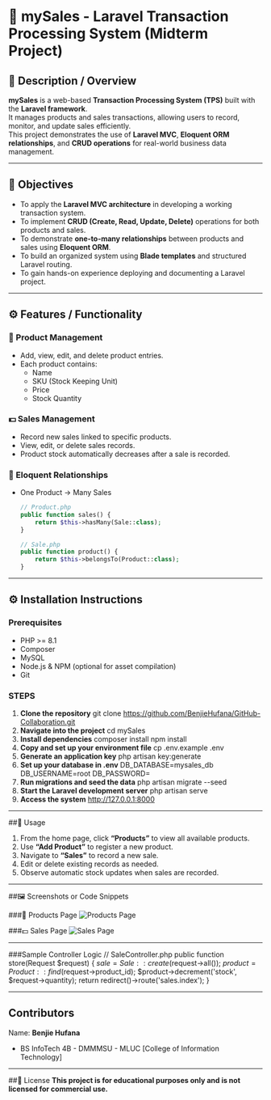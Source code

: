 # 🛒 mySales - Laravel Transaction Processing System (Midterm Project)

## 📘 Description / Overview
**mySales** is a web-based **Transaction Processing System (TPS)** built with the **Laravel framework**.  
It manages products and sales transactions, allowing users to record, monitor, and update sales efficiently.  
This project demonstrates the use of **Laravel MVC**, **Eloquent ORM relationships**, and **CRUD operations** for real-world business data management.

---

## 🎯 Objectives
- To apply the **Laravel MVC architecture** in developing a working transaction system.  
- To implement **CRUD (Create, Read, Update, Delete)** operations for both products and sales.  
- To demonstrate **one-to-many relationships** between products and sales using **Eloquent ORM**.  
- To build an organized system using **Blade templates** and structured Laravel routing.  
- To gain hands-on experience deploying and documenting a Laravel project.

---

## ⚙️ Features / Functionality

### 🧾 Product Management
- Add, view, edit, and delete product entries.  
- Each product contains:
  - Name  
  - SKU (Stock Keeping Unit)  
  - Price  
  - Stock Quantity  

### 💵 Sales Management
- Record new sales linked to specific products.  
- View, edit, or delete sales records.  
- Product stock automatically decreases after a sale is recorded.

### 🔗 Eloquent Relationships
- One Product → Many Sales  
  ```php
  // Product.php
  public function sales() {
      return $this->hasMany(Sale::class);
  }

  // Sale.php
  public function product() {
      return $this->belongsTo(Product::class);
  }

---

## ⚙️ Installation Instructions

### Prerequisites
- PHP >= 8.1
- Composer
- MySQL
- Node.js & NPM (optional for asset compilation)
- Git

### STEPS

1. **Clone the repository**
    git clone https://github.com/BenjieHufana/GitHub-Collaboration.git
2. **Navigate into the project**
    cd mySales
3. **Install dependencies**
    composer install
    npm install
4. **Copy and set up your environment file**
    cp .env.example .env
5. **Generate an application key**
    php artisan key:generate
6. **Set up your database in .env**
    DB_DATABASE=mysales_db
    DB_USERNAME=root
    DB_PASSWORD=
7. **Run migrations and seed the data**
    php artisan migrate --seed
8. **Start the Laravel development server**
    php artisan serve
9. **Access the system**
    http://127.0.0.1:8000

---

##🧠 Usage
1. From the home page, click **“Products”** to view all available products.
2. Use **“Add Product”** to register a new product.
3. Navigate to **“Sales”** to record a new sale.
4. Edit or delete existing records as needed.
5. Observe automatic stock updates when sales are recorded.

---

##🖼️ Screenshots or Code Snippets

###🧾 Products Page
![Products Page](screenshots/products_page.png)

###💵 Sales Page
![Sales Page](screenshots/sales_page.png)

---

###Sample Controller Logic
// SaleController.php
public function store(Request $request)
{
    $sale = Sale::create($request->all());
    $product = Product::find($request->product_id);
    $product->decrement('stock', $request->quantity);
    return redirect()->route('sales.index');
}

---

## Contributors
Name: **Benjie Hufana** 
- BS InfoTech 4B - DMMMSU - MLUC [College of Information Technology]

---

##📜 License
**This project is for educational purposes only and is not licensed for commercial use.**
